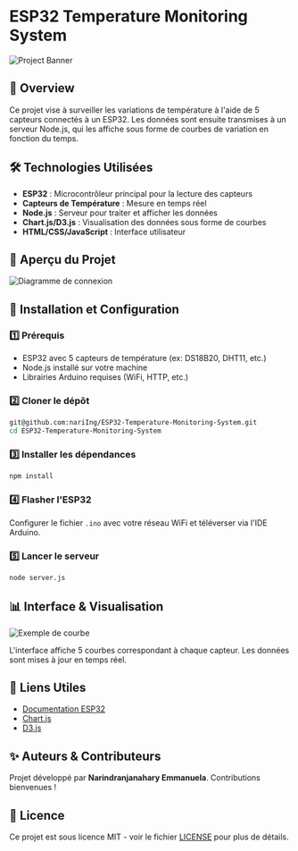 # ESP32 Temperature Monitoring System

![Project Banner](path_to_your_image)

## 🚀 Overview
Ce projet vise à surveiller les variations de température à l'aide de 5 capteurs connectés à un ESP32. Les données sont ensuite transmises à un serveur Node.js, qui les affiche sous forme de courbes de variation en fonction du temps.

## 🛠️ Technologies Utilisées
- **ESP32** : Microcontrôleur principal pour la lecture des capteurs
- **Capteurs de Température** : Mesure en temps réel
- **Node.js** : Serveur pour traiter et afficher les données
- **Chart.js/D3.js** : Visualisation des données sous forme de courbes
- **HTML/CSS/JavaScript** : Interface utilisateur

## 📸 Aperçu du Projet
![Diagramme de connexion](path_to_your_image)

## 📌 Installation et Configuration

### 1️⃣ Prérequis
- ESP32 avec 5 capteurs de température (ex: DS18B20, DHT11, etc.)
- Node.js installé sur votre machine
- Librairies Arduino requises (WiFi, HTTP, etc.)

### 2️⃣ Cloner le dépôt
```bash
git@github.com:nariIng/ESP32-Temperature-Monitoring-System.git
cd ESP32-Temperature-Monitoring-System
```

### 3️⃣ Installer les dépendances
```bash
npm install
```

### 4️⃣ Flasher l'ESP32
Configurer le fichier `.ino` avec votre réseau WiFi et téléverser via l'IDE Arduino.

### 5️⃣ Lancer le serveur
```bash
node server.js
```

## 📊 Interface & Visualisation
![Exemple de courbe](path_to_your_image)

L'interface affiche 5 courbes correspondant à chaque capteur. Les données sont mises à jour en temps réel.

## 🔗 Liens Utiles
- [Documentation ESP32](https://docs.espressif.com/projects/esp-idf/en/latest/)
- [Chart.js](https://www.chartjs.org/)
- [D3.js](https://d3js.org/)

## ✨ Auteurs & Contributeurs
Projet développé par **Narindranjanahary Emmanuela**. Contributions bienvenues !

## 📜 Licence
Ce projet est sous licence MIT - voir le fichier [LICENSE](LICENSE) pour plus de détails.

